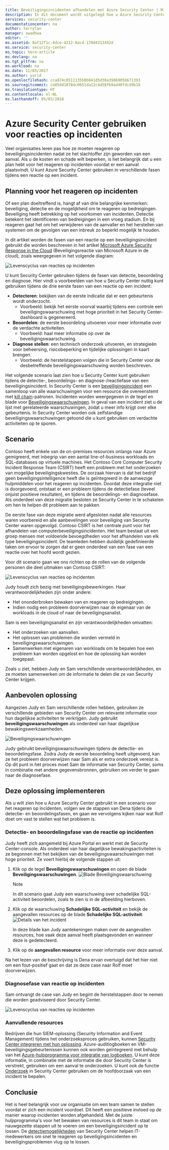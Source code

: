 ```yaml
---
title: Beveiligingsincidenten afhandelen met Azure Security Center | Microsoft Docs
description: In dit document wordt uitgelegd hoe u Azure Security Center kunt gebruiken voor een scenario waarin u op een incident moet reageren.
services: security-center
documentationcenter: na
author: terrylan
manager: swadhwa
editor: ''
ms.assetid: 8af12f1c-4dce-4212-8ac4-170d4313492d
ms.service: security-center
ms.topic: hero-article
ms.devlang: na
ms.tgt_pltfrm: na
ms.workload: na
ms.date: 11/03/2017
ms.author: yurid
ms.openlocfilehash: cca874c0511135b0b041d5d38a3986905b671393
ms.sourcegitcommit: ca05dd10784c0651da12c4d58fb9ad40fdcd9b10
ms.translationtype: HT
ms.contentlocale: nl-NL
ms.lasthandoff: 05/03/2018
---
```

# <a name="using-azure-security-center-for-an-incident-response"></a>Azure Security Center gebruiken voor reacties op incidenten
Veel organisaties leren pas hoe ze moeten reageren op beveiligingsincidenten nadat ze het slachtoffer zijn geworden van een aanval. Als u de kosten en schade wilt beperken, is het belangrijk dat u een plan hebt voor het reageren op incidenten voordat er een aanval plaatsvindt. U kunt Azure Security Center gebruiken in verschillende fasen tijdens een reactie op een incident.

## <a name="incident-response-planning"></a>Planning voor het reageren op incidenten
Of een plan doeltreffend is, hangt af van drie belangrijke kenmerken: beveiliging, detectie en de mogelijkheid om te reageren op bedreigingen. Beveiliging heeft betrekking op het voorkomen van incidenten. Detectie betekent het identificeren van bedreigingen in een vroeg stadium. En bij reageren gaat het om het verwijderen van de aanvaller en het herstellen van systemen om de gevolgen van een inbreuk zo beperkt mogelijk te houden.

In dit artikel worden de fasen van een reactie op een beveiligingsincident gebruikt die worden beschreven in het artikel [Microsoft Azure Security Response in the Cloud](https://gallery.technet.microsoft.com/Azure-Security-Response-in-dd18c678) (Beveiligingsreactie van Microsoft Azure in de cloud), zoals weergegeven in het volgende diagram:

![Levenscyclus van reacties op incidenten](./media/security-center-incident-response/security-center-incident-response-fig1.png)

U kunt Security Center gebruiken tijdens de fasen van detectie, beoordeling en diagnose. Hier vindt u voorbeelden van hoe u Security Center nuttig kunt gebruiken tijdens de drie eerste fasen van een reactie op een incident:

* **Detecteren**: bekijken van de eerste indicatie dat er een gebeurtenis wordt onderzocht.
  * Voorbeeld: bekijk het eerste voorval waarbij tijdens een controle een beveiligingswaarschuwing met hoge prioriteit in het Security Center-dashboard is gegenereerd.
* **Beoordelen**: de eerste beoordeling uitvoeren voor meer informatie over de verdachte activiteiten.
  * Voorbeeld: haal meer informatie op over de beveiligingswaarschuwing.
* **Diagnose stellen**: een technisch onderzoek uitvoeren, en strategieën voor beheersing, risicobeperking en tijdelijke oplossingen in kaart brengen.
  * Voorbeeld: de herstelstappen volgen die in Security Center voor de desbetreffende beveiligingswaarschuwing worden beschreven.

Het volgende scenario laat zien hoe u Security Center kunt gebruiken tijdens de detectie-, beoordelings- en diagnose-/reactiefase van een beveiligingsincident. In Security Center is een [beveiligingsincident](security-center-incident.md) een samenloop van alle waarschuwingen voor een resource die overeenstemt met [kill chain](https://blogs.technet.microsoft.com/office365security/addressing-your-cxos-top-five-cloud-security-concerns/)-patronen. Incidenten worden weergegeven in de tegel en blade voor [Beveiligingswaarschuwingen](security-center-managing-and-responding-alerts.md). In geval van een incident ziet u de lijst met gerelateerde waarschuwingen, zodat u meer info krijgt over elke gebeurtenis. In Security Center worden ook zelfstandige beveiligingswaarschuwingen getoond die u kunt gebruiken om verdachte activiteiten op te sporen.

## <a name="scenario"></a>Scenario
Contoso heeft enkele van de on-premises resources onlangs naar Azure gemigreerd, met inbegrip van een aantal line-of-business workloads en SQL-databases op virtuele machines. Het Contoso Core Computer Security Incident Response Team (CSIRT) heeft een probleem met het onderzoeken van mogelijke beveiligingskwesties. De oorzaak hiervan is dat het bedrijf geen beveiligingsintelligence heeft die is geïntegreerd in de aanwezige hulpmiddelen voor het reageren op incidenten. Doordat deze integratie niet is doorgevoerd, ontstaat er een probleem tijdens de detectiefase (teveel onjuist positieve resultaten), en tijdens de beoordelings- en diagnosefase. Als onderdeel van deze migratie besloten ze Security Center in te schakelen om hen te helpen dit probleem aan te pakken.

De eerste fase van deze migratie werd afgesloten nadat alle resources waren voorbereid en alle aanbevelingen voor beveiliging van Security Center waren opgevolgd. Contoso CSIRT is het centrale punt voor het afhandelen van computerbeveiligingsincidenten. Het team bestaat uit een groep mensen met voldoende bevoegdheden voor het afhandelen van elk type beveiligingsincident. De teamleden hebben duidelijk gedefinieerde taken om ervoor te zorgen dat er geen onderdeel van een fase van een reactie over het hoofd wordt gezien.

Voor dit scenario gaan we ons richten op de rollen van de volgende personen die deel uitmaken van Contoso CSIRT:

![Levenscyclus van reacties op incidenten](./media/security-center-incident-response/security-center-incident-response-fig2.png)

Judy houdt zich bezig met beveiligingsbewerkingen. Haar verantwoordelijkheden zijn onder andere:

* Het ononderbroken bewaken van en reageren op bedreigingen.
* Indien nodig een probleem doorverwijzen naar de eigenaar van de workloads in de cloud of naar de beveiligingsanalist.

Sam is een beveiligingsanalist en zijn verantwoordelijkheden omvatten:

* Het onderzoeken van aanvallen.
* Het oplossen van problemen die worden vermeld in beveiligingswaarschuwingen.
* Samenwerken met eigenaren van workloads om te bepalen hoe een probleem kan worden opgelost en hoe de oplossing kan worden toegepast.

Zoals u ziet, hebben Judy en Sam verschillende verantwoordelijkheden, en ze moeten samenwerken om de informatie te delen die ze van Security Center krijgen.

## <a name="recommended-solution"></a>Aanbevolen oplossing
Aangezien Judy en Sam verschillende rollen hebben, gebruiken ze verschillende gebieden van Security Center om relevante informatie voor hun dagelijkse activiteiten te verkrijgen. Judy gebruikt **beveiligingswaarschuwingen** als onderdeel van haar dagelijkse bewakingswerkzaamheden.

![Beveiligingswaarschuwingen](./media/security-center-incident-response/security-center-incident-response-fig3.png)

Judy gebruikt beveiligingswaarschuwingen tijdens de detectie- en beoordelingsfase. Zodra Judy de eerste beoordeling heeft uitgevoerd, kan ze het probleem doorverwijzen naar Sam als er extra onderzoek vereist is. Op dit punt in het proces moet Sam de informatie van Security Center, soms in combinatie met andere gegevensbronnen, gebruiken om verder te gaan naar de diagnosefase.

## <a name="how-to-implement-this-solution"></a>Deze oplossing implementeren
Als u wilt zien hoe u Azure Security Center gebruikt in een scenario voor het reageren op incidenten, volgen we de stappen van Dena tijdens de detectie- en beoordelingsfasen, en gaan we vervolgens kijken naar wat Rolf doet om vast te stellen wat het probleem is.

### <a name="detect-and-assess-incident-response-stages"></a>Detectie- en beoordelingsfase van de reactie op incidenten
Judy heeft zich aangemeld bij Azure Portal en werkt met de Security Center-console. Als onderdeel van haar dagelijkse bewakingsactiviteiten is ze begonnen met het bekijken van de beveiligingswaarschuwingen met hoge prioriteit. Ze voert hierbij de volgende stappen uit:

1. Klik op de tegel **Beveiligingswaarschuwingen** en open de blade **Beveiligingswaarschuwingen**.
    ![Blade Beveiligingswaarschuwing](./media/security-center-incident-response/security-center-incident-response-fig4.png)

   > [!NOTE]
   > In dit scenario gaat Judy een waarschuwing over schadelijke SQL-activiteit beoordelen, zoals te zien is in de afbeelding hierboven.
   >
   >
2. Klik op de waarschuwing **Schadelijke SQL-activiteit** en bekijk de aangevallen resources op de blade **Schadelijke SQL-activiteit**: ![Details van het incident](./media/security-center-incident-response/security-center-incident-response-fig5.png)

    In deze blade kan Judy aantekeningen maken over de aangevallen resources, hoe vaak deze aanval heeft plaatsgevonden en wanneer deze is gedetecteerd.
3. Klik op de **aangevallen resource** voor meer informatie over deze aanval.

Na het lezen van de beschrijving is Dena ervan overtuigd dat het hier niet om een fout-positief gaat en dat ze deze case naar Rolf moet doorverwijzen.

### <a name="diagnose-incident-response-stage"></a>Diagnosefase van reactie op incidenten
Sam ontvangt de case van Judy en begint de herstelstappen door te nemen die worden geadviseerd door Security Center.

![Levenscyclus van reacties op incidenten](./media/security-center-incident-response/security-center-incident-response-fig6.png)

### <a name="additional-resources"></a>Aanvullende resources
Bedrijven die hun SIEM-oplossing (Security Information and Event Management) tijdens het onderzoeksproces gebruiken, kunnen [Security Center integreren met hun oplossing](security-center-integrating-alerts-with-log-integration.md). Azure-auditlogboeken en VM-beveiligingsgebeurtenissen kunnen ook worden geïntegreerd met behulp van het [Azure-hulpprogramma voor integratie van logboeken](https://blogs.msdn.microsoft.com/azuresecurity/2016/07/21/microsoft-azure-log-integration-preview/). U kunt deze informatie, in combinatie met de informatie die door Security Center is verstrekt, gebruiken om een aanval te onderzoeken. U kunt ook de functie [Onderzoek](https://docs.microsoft.com/azure/security-center/security-center-investigation) in Security Center gebruiken om de hoofdoorzaak van een incident te bepalen.

## <a name="conclusion"></a>Conclusie
Het is heel belangrijk voor uw organisatie om een team samen te stellen voordat er zich een incident voordoet. Dit heeft een positieve invloed op de manier waarop incidenten worden afgehandeld. Met de juiste hulpprogramma's voor het bewaken van resources is dit team in staat om nauwgezette stappen uit te voeren om een beveiligingsincident op te lossen. De [detectiemogelijkheden](security-center-detection-capabilities.md) van Security Center helpen IT-medewerkers om snel te reageren op beveiligingsincidenten en beveiligingsproblemen vlug op te lossen.
